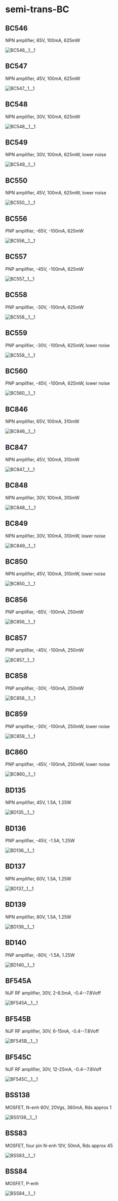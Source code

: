 # semi-trans-BC

## BC546
NPN amplifier, 65V, 100mA, 625mW

![BC546__1__1](/images/semi-trans-BC__BC546__1__1.png?raw=true) 

## BC547
NPN amplifier, 45V, 100mA, 625mW

![BC547__1__1](/images/semi-trans-BC__BC546__1__1.png?raw=true) 

## BC548
NPN amplifier, 30V, 100mA, 625mW

![BC548__1__1](/images/semi-trans-BC__BC546__1__1.png?raw=true) 

## BC549
NPN amplifier, 30V, 100mA, 625mW, lower noise

![BC549__1__1](/images/semi-trans-BC__BC546__1__1.png?raw=true) 

## BC550
NPN amplifier, 45V, 100mA, 625mW, lower noise

![BC550__1__1](/images/semi-trans-BC__BC546__1__1.png?raw=true) 

## BC556
PNP amplifier, -65V, -100mA, 625mW

![BC556__1__1](/images/semi-trans-BC__BC556__1__1.png?raw=true) 

## BC557
PNP amplifier, -45V, -100mA, 625mW

![BC557__1__1](/images/semi-trans-BC__BC556__1__1.png?raw=true) 

## BC558
PNP amplifier, -30V, -100mA, 625mW

![BC558__1__1](/images/semi-trans-BC__BC556__1__1.png?raw=true) 

## BC559
PNP amplifier, -30V, -100mA, 625mW, lower noise

![BC559__1__1](/images/semi-trans-BC__BC556__1__1.png?raw=true) 

## BC560
PNP amplifier, -45V, -100mA, 625mW, lower noise

![BC560__1__1](/images/semi-trans-BC__BC556__1__1.png?raw=true) 

## BC846
NPN amplifier, 65V, 100mA, 310mW

![BC846__1__1](/images/semi-trans-BC__BC546__1__1.png?raw=true) 

## BC847
NPN amplifier, 45V, 100mA, 310mW

![BC847__1__1](/images/semi-trans-BC__BC546__1__1.png?raw=true) 

## BC848
NPN amplifier, 30V, 100mA, 310mW

![BC848__1__1](/images/semi-trans-BC__BC546__1__1.png?raw=true) 

## BC849
NPN amplifier, 30V, 100mA, 310mW, lower noise

![BC849__1__1](/images/semi-trans-BC__BC546__1__1.png?raw=true) 

## BC850
NPN amplifier, 45V, 100mA, 310mW, lower noise

![BC850__1__1](/images/semi-trans-BC__BC546__1__1.png?raw=true) 

## BC856
PNP amplifier, -65V, -100mA, 250mW

![BC856__1__1](/images/semi-trans-BC__BC556__1__1.png?raw=true) 

## BC857
PNP amplifier, -45V, -100mA, 250mW

![BC857__1__1](/images/semi-trans-BC__BC556__1__1.png?raw=true) 

## BC858
PNP amplifier, -30V, -100mA, 250mW

![BC858__1__1](/images/semi-trans-BC__BC556__1__1.png?raw=true) 

## BC859
PNP amplifier, -30V, -100mA, 250mW, lower noise

![BC859__1__1](/images/semi-trans-BC__BC556__1__1.png?raw=true) 

## BC860
PNP amplifier, -45V, -100mA, 250mW, lower noise

![BC860__1__1](/images/semi-trans-BC__BC556__1__1.png?raw=true) 

## BD135
NPN amplifier, 45V, 1.5A, 1.25W

![BD135__1__1](/images/semi-trans-BC__BC546__1__1.png?raw=true) 

## BD136
PNP amplifier, -45V, -1.5A, 1.25W

![BD136__1__1](/images/semi-trans-BC__BC556__1__1.png?raw=true) 

## BD137
NPN amplifier, 60V, 1.5A, 1.25W

![BD137__1__1](/images/semi-trans-BC__BC546__1__1.png?raw=true) 

## BD139
NPN amplifier, 80V, 1.5A, 1.25W

![BD139__1__1](/images/semi-trans-BC__BC546__1__1.png?raw=true) 

## BD140
PNP amplifier, -80V, -1.5A, 1.25W

![BD140__1__1](/images/semi-trans-BC__BC556__1__1.png?raw=true) 

## BF545A
NJF RF amplifier, 30V, 2-6.5mA, -0.4--7.8Voff

![BF545A__1__1](/images/semi-trans-BC__BF545A__1__1.png?raw=true) 

## BF545B
NJF RF amplifier, 30V, 6-15mA, -0.4--7.8Voff

![BF545B__1__1](/images/semi-trans-BC__BF545A__1__1.png?raw=true) 

## BF545C
NJF RF amplifier, 30V, 12-25mA, -0.4--7.8Voff

![BF545C__1__1](/images/semi-trans-BC__BF545A__1__1.png?raw=true) 

## BSS138
MOSFET, N-enh 60V, 20Vgs, 360mA, Rds approx 1

![BSS138__1__1](/images/semi-trans-BC__BSS138__1__1.png?raw=true) 

## BSS83
MOSFET, four pin N-enh 10V, 50mA, Rds approx 45

![BSS83__1__1](/images/semi-trans-BC__BSS83__1__1.png?raw=true) 

## BSS84
MOSFET, P-enh

![BSS84__1__1](/images/semi-trans-BC__BSS84__1__1.png?raw=true) 

